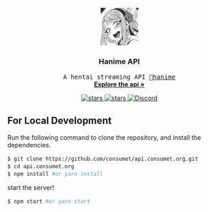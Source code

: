 <p align="center">
  <a href="https://github.com/Lishan778/hanime-api">
    <img src="images/image1.png" alt="Logo" width="85" height="85">
  </a>

  <h3 align="center">Hanime API</h3>

  <p align="center">
    <samp>A hentai streaming API 👀<a href="https://hanime.tv/">hanime</a></samp>
    <br />
    <a href="#routes"><strong>Explore the api »</strong></a>
    <br />
  </p>
  <p align="center">
    <a href="https://github.com/Lishan778/hanime-api/actions/workflows/docker-build.yml">
      <img src="https://github.com/Lishan778/hanime-api/actions/workflows/docker-build.yml/badge.svg" alt="stars">
    </a>
    <a href="https://github.com/Lishan778/hanime-api">
      <img src="https://img.shields.io/github/stars/Lishan778/hanime-api" alt="stars">
    </a>
    <a href="https://discord.gg/KyKye8TXsJ">
      <img src="https://img.shields.io/discord/961164998363738133?color=7289da&label=discord&logo=discord&logoColor=7289da" alt="Discord">
    </a>
  </p>
</p>

## For Local Development

Run the following command to clone the repository, and install the dependencies.

```sh
$ git clone https://github.com/consumet/api.consumet.org.git
$ cd api.consumet.org
$ npm install #or yarn install
```

start the server!

```sh
$ npm start #or yarn start
```


